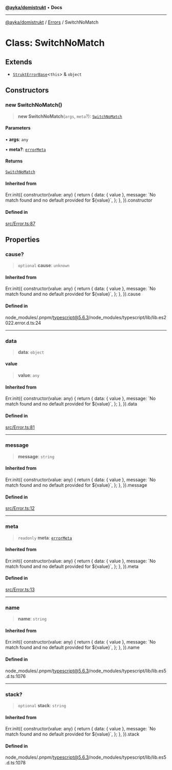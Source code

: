 [**@ayka/domistrukt**](../../../README.md) • **Docs**

***

[@ayka/domistrukt](../../../globals.md) / [Errors](../README.md) / SwitchNoMatch

# Class: SwitchNoMatch

## Extends

- [`StruktErrorBase`](../../Error/classes/StruktErrorBase.md)\<`this`\> & `object`

## Constructors

### new SwitchNoMatch()

> **new SwitchNoMatch**(`args`, `meta`?): [`SwitchNoMatch`](SwitchNoMatch.md)

#### Parameters

• **args**: `any`

• **meta?**: [`errorMeta`](../../Error/type-aliases/errorMeta.md)

#### Returns

[`SwitchNoMatch`](SwitchNoMatch.md)

#### Inherited from

Err.init(\{
	constructor(value: any) \{
		return \{
			data: \{ value \},
			message: \`No match found and no default provided for $\{value\}\`,
		\};
	\},
\}).constructor

#### Defined in

[src/Error.ts:87](https://github.com/AndreyMork/domistrukt/blob/6bf1571936bc40cdb9430004c5150bf2a16cf455/src/Error.ts#L87)

## Properties

### cause?

> `optional` **cause**: `unknown`

#### Inherited from

Err.init(\{
	constructor(value: any) \{
		return \{
			data: \{ value \},
			message: \`No match found and no default provided for $\{value\}\`,
		\};
	\},
\}).cause

#### Defined in

node\_modules/.pnpm/typescript@5.6.3/node\_modules/typescript/lib/lib.es2022.error.d.ts:24

***

### data

> **data**: `object`

#### value

> **value**: `any`

#### Inherited from

Err.init(\{
	constructor(value: any) \{
		return \{
			data: \{ value \},
			message: \`No match found and no default provided for $\{value\}\`,
		\};
	\},
\}).data

#### Defined in

[src/Error.ts:81](https://github.com/AndreyMork/domistrukt/blob/6bf1571936bc40cdb9430004c5150bf2a16cf455/src/Error.ts#L81)

***

### message

> **message**: `string`

#### Inherited from

Err.init(\{
	constructor(value: any) \{
		return \{
			data: \{ value \},
			message: \`No match found and no default provided for $\{value\}\`,
		\};
	\},
\}).message

#### Defined in

[src/Error.ts:12](https://github.com/AndreyMork/domistrukt/blob/6bf1571936bc40cdb9430004c5150bf2a16cf455/src/Error.ts#L12)

***

### meta

> `readonly` **meta**: [`errorMeta`](../../Error/type-aliases/errorMeta.md)

#### Inherited from

Err.init(\{
	constructor(value: any) \{
		return \{
			data: \{ value \},
			message: \`No match found and no default provided for $\{value\}\`,
		\};
	\},
\}).meta

#### Defined in

[src/Error.ts:13](https://github.com/AndreyMork/domistrukt/blob/6bf1571936bc40cdb9430004c5150bf2a16cf455/src/Error.ts#L13)

***

### name

> **name**: `string`

#### Inherited from

Err.init(\{
	constructor(value: any) \{
		return \{
			data: \{ value \},
			message: \`No match found and no default provided for $\{value\}\`,
		\};
	\},
\}).name

#### Defined in

node\_modules/.pnpm/typescript@5.6.3/node\_modules/typescript/lib/lib.es5.d.ts:1076

***

### stack?

> `optional` **stack**: `string`

#### Inherited from

Err.init(\{
	constructor(value: any) \{
		return \{
			data: \{ value \},
			message: \`No match found and no default provided for $\{value\}\`,
		\};
	\},
\}).stack

#### Defined in

node\_modules/.pnpm/typescript@5.6.3/node\_modules/typescript/lib/lib.es5.d.ts:1078
